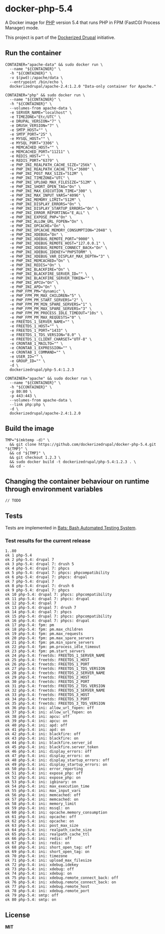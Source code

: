 # docker-php-5.4

A Docker image for [PHP](http://php.net/) version 5.4 that runs PHP in FPM (FastCGI Process Manager) mode.

This project is part of the [Dockerized Drupal](https://dockerizedrupal.com/) initiative.

## Run the container

    CONTAINER="apache-data" && sudo docker run \
      --name "${CONTAINER}" \
      -h "${CONTAINER}" \
      -v $(pwd):/apache/data \
      --entrypoint /bin/echo \
      dockerizedrupal/apache-2.4:1.2.0 "Data-only container for Apache."
      
    CONTAINER="php" && sudo docker run \
      --name "${CONTAINER}" \
      -h "${CONTAINER}" \
      --volumes-from apache-data \
      -e SERVER_NAME="localhost" \
      -e TIMEZONE="Etc/UTC" \
      -e DRUPAL_VERSION="7" \
      -e DRUSH_VERSION="7" \
      -e SMTP_HOST="" \
      -e SMTP_PORT="25" \
      -e MYSQL_HOST="" \
      -e MYSQL_PORT="3306" \
      -e MEMCACHED_HOST="" \
      -e MEMCACHED_PORT="11211" \
      -e REDIS_HOST="" \
      -e REDIS_PORT="6379" \
      -e PHP_INI_REALPATH_CACHE_SIZE="256k" \
      -e PHP_INI_REALPATH_CACHE_TTL="3600" \
      -e PHP_INI_POST_MAX_SIZE="512M" \
      -e PHP_INI_TIMEZONE="UTC" \
      -e PHP_INI_UPLOAD_MAX_FILESIZE="512M" \
      -e PHP_INI_SHORT_OPEN_TAG="On" \
      -e PHP_INI_MAX_EXECUTION_TIME="300" \
      -e PHP_INI_MAX_INPUT_VARS="4096" \
      -e PHP_INI_MEMORY_LIMIT="512M" \
      -e PHP_INI_DISPLAY_ERRORS="On" \
      -e PHP_INI_DISPLAY_STARTUP_ERRORS="On" \
      -e PHP_INI_ERROR_REPORTING="E_ALL" \
      -e PHP_INI_EXPOSE_PHP="On" \
      -e PHP_INI_ALLOW_URL_FOPEN="On" \
      -e PHP_INI_OPCACHE="On" \
      -e PHP_INI_OPCACHE_MEMORY_CONSUMPTION="2048" \
      -e PHP_INI_XDEBUG="On" \
      -e PHP_INI_XDEBUG_REMOTE_PORT="9000" \
      -e PHP_INI_XDEBUG_REMOTE_HOST="127.0.0.1" \
      -e PHP_INI_XDEBUG_REMOTE_CONNECT_BACK="On" \
      -e PHP_INI_XDEBUG_IDEKEY="PHPSTORM" \
      -e PHP_INI_XDEBUG_VAR_DISPLAY_MAX_DEPTH="3" \
      -e PHP_INI_MEMCACHED="On" \
      -e PHP_INI_REDIS="On" \
      -e PHP_INI_BLACKFIRE="On" \
      -e PHP_INI_BLACKFIRE_SERVER_ID="" \
      -e PHP_INI_BLACKFIRE_SERVER_TOKEN="" \
      -e PHP_INI_APCU="On" \
      -e PHP_INI_APD="On" \
      -e PHP_FPM_PM="dynamic" \
      -e PHP_FPM_PM_MAX_CHILDREN="5" \
      -e PHP_FPM_PM_START_SERVERS="2" \
      -e PHP_FPM_PM_MIN_SPARE_SERVERS="1" \
      -e PHP_FPM_PM_MAX_SPARE_SERVERS="3" \
      -e PHP_FPM_PM_PROCESS_IDLE_TIMEOUT="10s" \
      -e PHP_FPM_PM_MAX_REQUESTS="0" \
      -e FREETDS_1_SERVER_NAME="" \
      -e FREETDS_1_HOST="" \
      -e FREETDS_1_PORT="1433" \
      -e FREETDS_1_TDS_VERSION="8.0" \
      -e FREETDS_1_CLIENT_CHARSET="UTF-8" \
      -e CRONTAB_1_MAILTO="" \
      -e CRONTAB_1_EXPRESSION="" \
      -e CRONTAB_1_COMMAND="" \
      -e USER_ID="" \
      -e GROUP_ID="" \
      -d \
      dockerizedrupal/php-5.4:1.2.3

    CONTAINER="apache" && sudo docker run \
      --name "${CONTAINER}" \
      -h "${CONTAINER}" \
      -p 80:80 \
      -p 443:443 \
      --volumes-from apache-data \
      --link php:php \
      -d \
      dockerizedrupal/apache-2.4:1.2.0
      
## Build the image

    TMP="$(mktemp -d)" \
      && git clone https://github.com/dockerizedrupal/docker-php-5.4.git "${TMP}" \
      && cd "${TMP}" \
      && git checkout 1.2.3 \
      && sudo docker build -t dockerizedrupal/php-5.4:1.2.3 . \
      && cd -

## Changing the container behaviour on runtime through environment variables

    // TODO

## Tests

Tests are implemented in [Bats: Bash Automated Testing System](https://github.com/sstephenson/bats).

### Test results for the current release

    1..80
    ok 1 php-5.4
    ok 2 php-5.4: drupal 7
    ok 3 php-5.4: drupal 7: drush 5
    ok 4 php-5.4: drupal 7: phpcs
    ok 5 php-5.4: drupal 7: phpcs: phpcompatibility
    ok 6 php-5.4: drupal 7: phpcs: drupal
    ok 7 php-5.4: drupal 7
    ok 8 php-5.4: drupal 7: drush 6
    ok 9 php-5.4: drupal 7: phpcs
    ok 10 php-5.4: drupal 7: phpcs: phpcompatibility
    ok 11 php-5.4: drupal 7: phpcs: drupal
    ok 12 php-5.4: drupal 7
    ok 13 php-5.4: drupal 7: drush 7
    ok 14 php-5.4: drupal 7: phpcs
    ok 15 php-5.4: drupal 7: phpcs: phpcompatibility
    ok 16 php-5.4: drupal 7: phpcs: drupal
    ok 17 php-5.4: fpm: pm
    ok 18 php-5.4: fpm: pm.max_children
    ok 19 php-5.4: fpm: pm.max_requests
    ok 20 php-5.4: fpm: pm.max_spare_servers
    ok 21 php-5.4: fpm: pm.min_spare_servers
    ok 22 php-5.4: fpm: pm.process_idle_timeout
    ok 23 php-5.4: fpm: pm.start_servers
    ok 24 php-5.4: freetds: FREETDS_1_SERVER_NAME
    ok 25 php-5.4: freetds: FREETDS_1_HOST
    ok 26 php-5.4: freetds: FREETDS_1_PORT
    ok 27 php-5.4: freetds: FREETDS_1_TDS_VERSION
    ok 28 php-5.4: freetds: FREETDS_2_SERVER_NAME
    ok 29 php-5.4: freetds: FREETDS_2_HOST
    ok 30 php-5.4: freetds: FREETDS_2_PORT
    ok 31 php-5.4: freetds: FREETDS_2_TDS_VERSION
    ok 32 php-5.4: freetds: FREETDS_3_SERVER_NAME
    ok 33 php-5.4: freetds: FREETDS_3_HOST
    ok 34 php-5.4: freetds: FREETDS_3_PORT
    ok 35 php-5.4: freetds: FREETDS_3_TDS_VERSION
    ok 36 php-5.4: ini: allow_url_fopen: off
    ok 37 php-5.4: ini: allow_url_fopen: on
    ok 38 php-5.4: ini: apcu: off
    ok 39 php-5.4: ini: apcu: on
    ok 40 php-5.4: ini: apd: off
    ok 41 php-5.4: ini: apd: on
    ok 42 php-5.4: ini: blackfire: off
    ok 43 php-5.4: ini: blackfire: on
    ok 44 php-5.4: ini: blackfire.server_id
    ok 45 php-5.4: ini: blackfire.server_token
    ok 46 php-5.4: ini: display_errors: off
    ok 47 php-5.4: ini: display_errors: on
    ok 48 php-5.4: ini: display_startup_errors: off
    ok 49 php-5.4: ini: display_startup_errors: on
    ok 50 php-5.4: ini: error_reporting
    ok 51 php-5.4: ini: expose_php: off
    ok 52 php-5.4: ini: expose_php: on
    ok 53 php-5.4: ini: igbinary: on
    ok 54 php-5.4: ini: max_execution_time
    ok 55 php-5.4: ini: max_input_vars
    ok 56 php-5.4: ini: memcached: off
    ok 57 php-5.4: ini: memcached: on
    ok 58 php-5.4: ini: memory_limit
    ok 59 php-5.4: ini: mssql: on
    ok 60 php-5.4: ini: opcache.memory_consumption
    ok 61 php-5.4: ini: opcache: off
    ok 62 php-5.4: ini: opcache: on
    ok 63 php-5.4: ini: post_max_size
    ok 64 php-5.4: ini: realpath_cache_size
    ok 65 php-5.4: ini: realpath_cache_ttl
    ok 66 php-5.4: ini: redis: off
    ok 67 php-5.4: ini: redis: on
    ok 68 php-5.4: ini: short_open_tag: off
    ok 69 php-5.4: ini: short_open_tag: on
    ok 70 php-5.4: ini: timezone
    ok 71 php-5.4: ini: upload_max_filesize
    ok 72 php-5.4: ini: xdebug.idekey
    ok 73 php-5.4: ini: xdebug: off
    ok 74 php-5.4: ini: xdebug: on
    ok 75 php-5.4: ini: xdebug.remote_connect_back: off
    ok 76 php-5.4: ini: xdebug.remote_connect_back: on
    ok 77 php-5.4: ini: xdebug.remote_host
    ok 78 php-5.4: ini: xdebug.remote_port
    ok 79 php-5.4: smtp: off
    ok 80 php-5.4: smtp: on

## License

**MIT**

